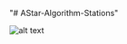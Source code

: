 "# AStar-Algorithm-Stations" 

![alt text](https://upload.wikimedia.org/wikipedia/commons/5/5d/Astar_progress_animation.gif)

